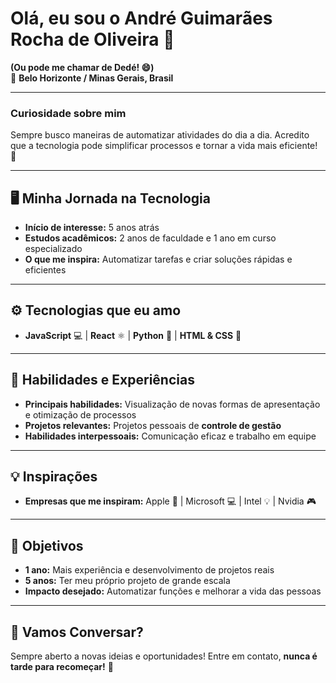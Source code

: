 # Olá, eu sou o **André Guimarães Rocha de Oliveira** 👋  
**(Ou pode me chamar de Dedé! 😄)**  
📍 **Belo Horizonte / Minas Gerais, Brasil**

---

### Curiosidade sobre mim
Sempre busco maneiras de automatizar atividades do dia a dia. Acredito que a tecnologia pode simplificar processos e tornar a vida mais eficiente! 🚀

---

## 🖥 Minha Jornada na Tecnologia
- **Início de interesse:** 5 anos atrás  
- **Estudos acadêmicos:** 2 anos de faculdade e 1 ano em curso especializado  
- **O que me inspira:** Automatizar tarefas e criar soluções rápidas e eficientes

---

## ⚙️ Tecnologias que eu amo
- **JavaScript** 💻 | **React** ⚛️ | **Python** 🐍 | **HTML & CSS** 🎨

---

## 🔧 Habilidades e Experiências
- **Principais habilidades:** Visualização de novas formas de apresentação e otimização de processos
- **Projetos relevantes:** Projetos pessoais de **controle de gestão**
- **Habilidades interpessoais:** Comunicação eficaz e trabalho em equipe

---

## 💡 Inspirações
- **Empresas que me inspiram:** Apple 🍏 | Microsoft 💻 | Intel 💡 | Nvidia 🎮

---

## 🚀 Objetivos
- **1 ano:** Mais experiência e desenvolvimento de projetos reais
- **5 anos:** Ter meu próprio projeto de grande escala
- **Impacto desejado:** Automatizar funções e melhorar a vida das pessoas

---

## 💬 Vamos Conversar?
Sempre aberto a novas ideias e oportunidades! Entre em contato, **nunca é tarde para recomeçar!** 🌱
